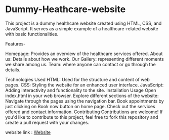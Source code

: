 # Dummy-Heathcare-website
This project is a dummy healthcare website created using HTML, CSS, and JavaScript. It serves as a simple example of a healthcare-related website with basic functionalities.

Features-

Homepage: Provides an overview of the healthcare services offered.
About us: Details about how we work.
Our Gallery: representing different moments we share among us.
Team: where anyone can contact or go through the details.

Technologies Used
HTML: Used for the structure and content of web pages.
CSS: Styling the website for an enhanced user interface.
JavaScript: Adding interactivity and functionality to the site.
Installation
Usage
Open index.html in your web browser.
Explore different sections of the website:
Navigate through the pages using the navigation bar.
Book appointments by just clicking on Book now button on home page.
Check out the services offered and contact information.
Contributing
Contributions are welcome! If you'd like to contribute to this project, feel free to fork this repository and create a pull request with your changes.

website link : 
[Website](https://natasha181.github.io/Dummy-Heathcare-website/)
